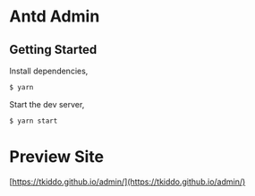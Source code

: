 <!--
 * @Author: tkiddo
 * @Date: 2021-01-04 09:00:32
 * @LastEditors: tkiddo
 * @LastEditTime: 2021-01-23 15:46:25
 * @Description: 
-->
# Antd Admin

## Getting Started

Install dependencies,

```bash
$ yarn
```

Start the dev server,

```bash
$ yarn start
```

# Preview Site

[https://tkiddo.github.io/admin/](https://tkiddo.github.io/admin/)